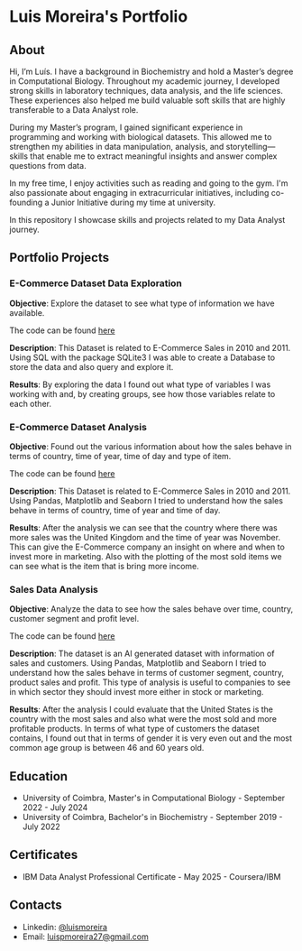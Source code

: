 # Luis Moreira's Portfolio

## About

Hi, I’m Luís. I have a background in Biochemistry and hold a Master’s degree in Computational Biology. Throughout my academic journey, I developed strong skills in laboratory techniques, data analysis, and the life sciences. These experiences also helped me build valuable soft skills that are highly transferable to a Data Analyst role.

During my Master’s program, I gained significant experience in programming and working with biological datasets. This allowed me to strengthen my abilities in data manipulation, analysis, and storytelling—skills that enable me to extract meaningful insights and answer complex questions from data.

In my free time, I enjoy activities such as reading and going to the gym. I'm also passionate about engaging in extracurricular initiatives, including co-founding a Junior Initiative during my time at university.

In this repository I showcase skills and projects related to my Data Analyst journey.

## Portfolio Projects

### E-Commerce Dataset Data Exploration

**Objective**: Explore the dataset to see what type of information we have available.

The code can be found [here](/projects/Load_and_Query_db.ipynb)

**Description**: This Dataset is related to E-Commerce Sales in 2010 and 2011. Using SQL with the package SQLite3 I was able to create a Database to store the data and also query and explore it.

**Results**: By exploring the data I found out what type of variables I was working with and, by creating groups, see how those variables relate to each other.


### E-Commerce Dataset Analysis

**Objective**: Found out the various information about how the sales behave in terms of country, time of year, time of day and type of item.

The code can be found [here](/projects/ecom_ana.ipynb)

**Description**: This Dataset is related to E-Commerce Sales in 2010 and 2011. Using Pandas, Matplotlib and Seaborn I tried to understand how the sales behave in terms of country, time of year and time of day.

**Results**: After the analysis we can see that the country where there was more sales was the United Kingdom and the time of year was November. This can give the E-Commerce company an insight on where and when to invest more in marketing. Also with the plotting of the most sold items we can see what is the item that is bring more income.


### Sales Data Analysis

**Objective**: Analyze the data to see how the sales behave over time, country, customer segment and profit level.

The code can be found [here](/projects/Sales_data_analysis.ipynb)

**Description**: The dataset is an AI generated dataset with information of sales and customers. Using Pandas, Matplotlib and Seaborn I tried to understand how the sales behave in terms of customer segment, country, product sales and profit. This type of analysis is useful to companies to see in which sector they should invest more either in stock or marketing.  

**Results**: After the analysis I could evaluate that the United States is the country with the most sales and also what were the most sold and more profitable products. In terms of what type  of customers the dataset contains, I found out that in terms of gender it is very even out and the most common age group is between 46 and 60 years old.


## Education

- University of Coimbra, Master's in Computational Biology - September 2022 - July 2024
- University of Coimbra, Bachelor's in Biochemistry - September 2019 - July 2022

## Certificates

- IBM Data Analyst Professional Certificate - May 2025 - Coursera/IBM

## Contacts

- Linkedin: [@luismoreira](www.linkedin.com/in/luis-moreira-421506200)
- Email: luispmoreira27@gmail.com
